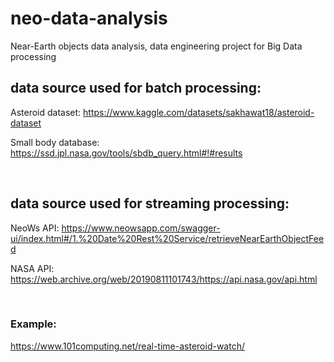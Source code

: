 # neo-data-analysis
Near-Earth objects data analysis, data engineering project for Big Data processing
## data source used for batch processing: 
Asteroid dataset:
https://www.kaggle.com/datasets/sakhawat18/asteroid-dataset

Small body database:
https://ssd.jpl.nasa.gov/tools/sbdb_query.html#!#results

<br>

## data source used for streaming processing:
NeoWs API:
https://www.neowsapp.com/swagger-ui/index.html#/1.%20Date%20Rest%20Service/retrieveNearEarthObjectFeed

NASA API:
https://web.archive.org/web/20190811101743/https://api.nasa.gov/api.html

<br>

### Example:
https://www.101computing.net/real-time-asteroid-watch/
